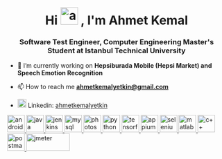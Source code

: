 <h1 align="center">Hi <img src="https://raw.githubusercontent.com/aemmadi/aemmadi/master/wave.gif" alt="android" width="40" height="40"/> , I'm Ahmet Kemal</h1>
<h3 align="center">Software Test Engineer, Computer Engineering Master's Student at Istanbul Technical University</h3>

- 🔭 I’m currently working on **Hepsiburada Mobile (Hepsi Market) and Speech Emotion Recognition**

- 📫 How to reach me **ahmetkemalyetkin@gmail.com**
- <img src="https://cdn-icons-png.flaticon.com/512/174/174857.png" alt="android" width="20" height="20"/> Linkedin: [ahmetkemalyetkin](https://www.linkedin.com/in/ahmetkemalyetkin/) 
<p align="left">
<a href="https://www.android.com" target="_blank"> <img src="https://www.vectorlogo.zone/logos/android/android-icon.svg" alt="android" width="40" height="40"/> 
<a href="https://www.java.com" target="_blank"> <img src="https://www.vectorlogo.zone/logos/java/java-icon.svg" alt="java" width="40" height="40"/> </a>
<a href="https://www.jenkins.io" target="_blank"> <img src="https://www.vectorlogo.zone/logos/jenkins/jenkins-icon.svg" alt="jenkins" width="40" height="40"/> 
<a href="https://www.mysql.com" target="_blank"> <img src="https://www.vectorlogo.zone/logos/mysql/mysql-official.svg" alt="mysql" width="40" height="40"/> 
<a href="https://www.adobe.com" target="_blank"> <img src="https://seeklogo.com/images/A/adobe-photoshop-logo-7B88D7B5AA-seeklogo.com.png" alt="photoshop" width="40" height="40"/> 
<a href="https://www.python.org" target="_blank"> <img src="https://www.vectorlogo.zone/logos/python/python-icon.svg" alt="python" width="40" height="40"/> 
<a href="https://www.tensorflow.org" target="_blank"> <img src="https://www.vectorlogo.zone/logos/tensorflow/tensorflow-icon.svg" alt="tensorflow" width="40" height="40"/> 
<a href="https://www.appium.io" target="_blank"> <img src="https://seeklogo.com/images/A/appium-logo-7A2DD5B4E3-seeklogo.com.png" alt="appium" width="40" height="40"/> 
<a href="https://www.selenium.dev" target="_blank"> <img src="https://seeklogo.com/images/S/selenium-logo-DB9103D7CF-seeklogo.com.png" alt="selenium" width="40" height="40"/> 
<a href="https://www.mathworks.com" target="_blank"> <img src="https://seeklogo.com/images/M/matlab-logo-AE6C96A5DD-seeklogo.com.png" alt="matlab" width="40" height="40"/> 
<a href="https://www.cplusplus.com" target="_blank"> <img src="https://seeklogo.com/images/C/c-logo-43CE78FF9C-seeklogo.com.png" alt="c++" width="40" height="40"/> 
<a href="https://www.psotman.com" target="_blank"> <img src="https://www.vectorlogo.zone/logos/getpostman/getpostman-icon.svg" alt="postman" width="40" height="40"/>  
<a href="https://jmeter.apache.org" target="_blank"> <img src="http://home.apache.org/~fschumacher/jmeter7.svg" alt="jmeter" width="100" height="40"/> </p>

